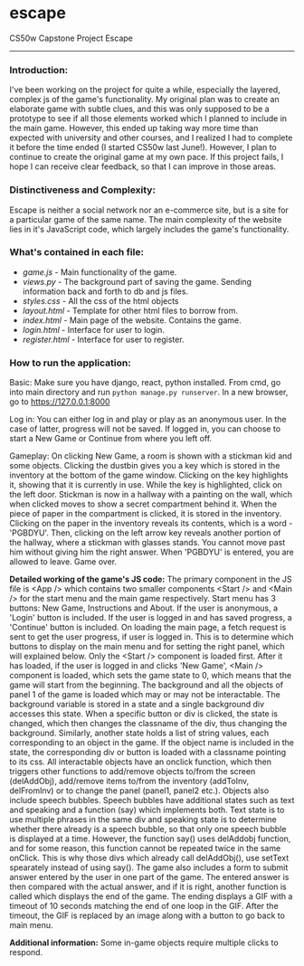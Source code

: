 # escape

CS50w Capstone Project Escape

---

### Introduction:

I've been working on the project for quite a while, especially the layered, complex js of the game's functionality. My original plan was to create an elaborate game with subtle clues, and this was only supposed to be a prototype to see if all those elements worked which I planned to include in the main game. However, this ended up taking way more time than expected with university and other courses, and I realized I had to complete it before the time ended (I started CS50w last June!). However, I plan to continue to create the original game at my own pace. If this project fails, I hope I can receive clear feedback, so that I can improve in those areas.


### Distinctiveness and Complexity:

Escape is neither a social network nor an e-commerce site, but is a site for a particular game of the same name. The main complexity of the website lies in it's JavaScript code, which largely includes the game's functionality. 


### What's contained in each file:

- *game.js* - Main functionality of the game.
- *views.py* - The background part of saving the game. Sending information back and forth to db and js files.
- *styles.css* - All the css of the html objects
- *layout.html* - Template for other html files to borrow from.
- *index.html* - Main page of the website. Contains the game.
- *login.html* - Interface for user to login.
- *register.html* - Interface for user to register.


### How to run the application:
Basic: Make sure you have django, react, python installed. From cmd, go into main directory and run `python manage.py runserver`. In a new browser, go to https://127.0.0.1:8000

Log in: You can either log in and play or play as an anonymous user. In the case of latter, progress will not be saved. If logged in, you can choose to start a New Game or Continue from where you left off. 

Gameplay: On clicking New Game, a room is shown with a stickman kid and some objects. Clicking the dustbin gives you a key which is stored in the inventory at the bottom of the game window. Clicking on the key highlights it, showing that it is currently in use. While the key is highlighted, click on the left door. Stickman is now in a hallway with a painting on the wall, which when clicked moves to show a secret compartment behind it. When the piece of paper in the compartment is clicked, it is stored in the inventory. Clicking on the paper in the inventory reveals its contents, which is a word - 'PGBDYU'. Then, clicking on the left arrow key reveals another portion of the hallway, where a stickman with glasses stands. You cannot move past him without giving him the right answer. When 'PGBDYU' is entered, you are allowed to leave. Game over.


**Detailed working of the game's JS code:**
The primary component in the JS file is &lt;App /&gt; which contains two smaller components &lt;Start /&gt; and &lt;Main /&gt; for the start menu and the main game respectively. Start menu has 3 buttons: New Game, Instructions and About. If the user is anonymous, a 'Login' button is included. If the user is logged in and has saved progress, a 'Continue' button is included. 
On loading the main page, a fetch request is sent to get the user progress, if user is logged in. This is to determine which buttons to display on the main menu and for setting the right panel, which will explained below. Only the &lt;Start /&gt; component is loaded first. After it has loaded, if the user is logged in and clicks 'New Game', &lt;Main /&gt; component is loaded, which sets the game state to 0, which means that the game will start from the beginning. 
The background and all the objects of panel 1 of the game is loaded which may or may not be interactable. The background variable is stored in a state and a single background div accesses this state. When a specific button or div is clicked, the state is changed, which then changes the classname of the div, thus changing the background. 
Similarly, another state holds a list of string values, each corresponding to an object in the game. If the object name is included in the state, the corresponding div or button is loaded with a classname pointing to its css. All interactable objects have an onclick function, which then triggers other functions to add/remove objects to/from the screen (delAddObj), add/remove items to/from the inventory (addToInv, delFromInv) or to change the panel (panel1, panel2 etc.). 
Objects also include speech bubbles. Speech bubbles have additional states such as text and speaking and a function (say) which implements both. Text state is to use multiple phrases in the same div and speaking state is to determine whether there already is a speech bubble, so that only one speech bubble is displayed at a time. However, the function say() uses delAddobj function, and for some reason, this function cannot be repeated twice in the same onClick. This is why those divs which already call delAddObj(), use setText spearately instead of using say().
The game also includes a form to submit answer entered by the user in one part of the game. The entered answer is then compared with the actual answer, and if it is right, another function is called which displays the end of the game. 
The ending displays a GIF with a timeout of 10 seconds matching the end of one loop in the GIF. After the timeout, the GIF is replaced by an image along with a button to go back to main menu.


**Additional information:**
Some in-game objects require multiple clicks to respond.
